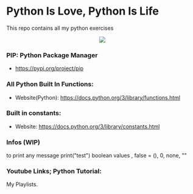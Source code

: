 # Python Is Love, Python Is Life
This repo contains all my python exercises

<p align="center">
  <img src="https://www.python.org/static/community_logos/python-logo-master-v3-TM.png"/>
</p>

### PIP: Python Package Manager
* https://pypi.org/project/pip
### All Python Built In Functions:
* Website(Python): https://docs.python.org/3/library/functions.html
### Built in constants:
* Website: https://docs.python.org/3/library/constants.html

### Infos (WIP)
to print any message print("test")
boolean values , false = (), 0, none, ""

### Youtube Links; Python Tutorial:
My Playlists.

